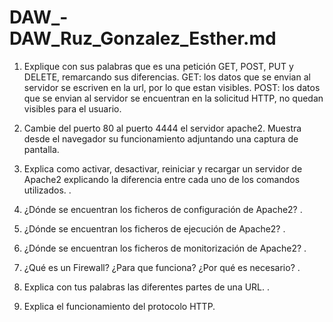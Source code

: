 # DAW_-DAW_Ruz_Gonzalez_Esther.md
1. Explique con sus palabras que es una petición GET, POST, PUT y DELETE,
remarcando sus diferencias.
GET: los datos que se envian al servidor se escriven en la url, por lo que estan visibles.
POST: los datos que se envian al servidor se encuentran en la solicitud HTTP, no quedan visibles para el usuario.

2. Cambie del puerto 80 al puerto 4444 el servidor apache2. Muestra desde el navegador
su funcionamiento adjuntando una captura de pantalla.



3. Explica como activar, desactivar, reiniciar y recargar un servidor de Apache2
explicando la diferencia entre cada uno de los comandos utilizados.
.
4. ¿Dónde se encuentran los ficheros de configuración de Apache2?
.
5. ¿Dónde se encuentran los ficheros de ejecución de Apache2?
.
6. ¿Dónde se encuentran los ficheros de monitorización de Apache2?
.
7. ¿Qué es un Firewall? ¿Para que funciona? ¿Por qué es necesario?
.
8. Explica con tus palabras las diferentes partes de una URL.
.
9. Explica el funcionamiento del protocolo HTTP.
